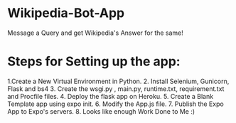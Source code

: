 # Wikipedia-Bot-App
Message a Query and get Wikipedia's Answer for the same!

# Steps for Setting up the app:
1.Create a New Virtual Environment in Python.
2. Install Selenium, Gunicorn, Flask and bs4
3. Create the wsgi.py , main.py, runtime.txt, requirement.txt and Procfile files.
4. Deploy the flask app on Heroku.
5. Create a Blank Template app using expo init.
6. Modify the App.js file.
7. Publish the Expo App to Expo's servers.
8. Looks like enough Work Done to Me :)

